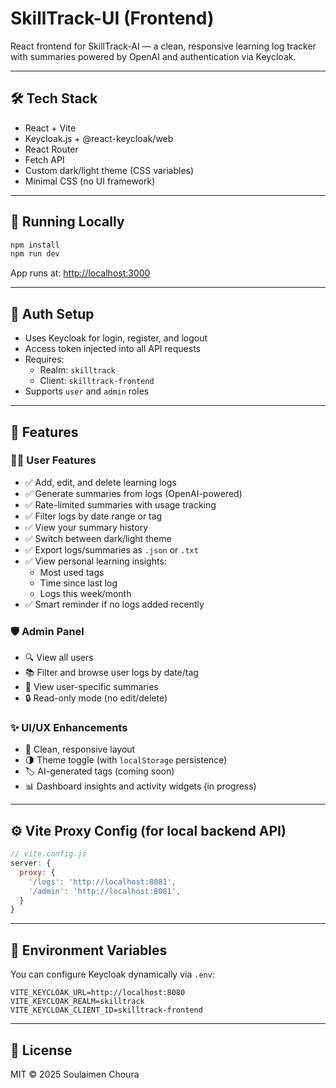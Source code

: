 # SkillTrack-UI (Frontend)

React frontend for SkillTrack-AI — a clean, responsive learning log tracker with summaries powered by OpenAI and authentication via Keycloak.

---

## 🛠 Tech Stack

- React + Vite
- Keycloak.js + @react-keycloak/web
- React Router
- Fetch API
- Custom dark/light theme (CSS variables)
- Minimal CSS (no UI framework)

---

## 🚀 Running Locally

```bash
npm install
npm run dev
```

App runs at: [http://localhost:3000](http://localhost:3000)

---

## 🔐 Auth Setup

- Uses Keycloak for login, register, and logout
- Access token injected into all API requests
- Requires:
  - Realm: `skilltrack`
  - Client: `skilltrack-frontend`
- Supports `user` and `admin` roles

---

## 📁 Features

### 🧑‍🎓 User Features
- ✅ Add, edit, and delete learning logs
- ✅ Generate summaries from logs (OpenAI-powered)
- ✅ Rate-limited summaries with usage tracking
- ✅ Filter logs by date range or tag
- ✅ View your summary history
- ✅ Switch between dark/light theme
- ✅ Export logs/summaries as `.json` or `.txt`
- ✅ View personal learning insights:
  - Most used tags
  - Time since last log
  - Logs this week/month
- ✅ Smart reminder if no logs added recently

### 🛡 Admin Panel
- 🔍 View all users
- 📚 Filter and browse user logs by date/tag
- 🧠 View user-specific summaries
- 🔒 Read-only mode (no edit/delete)

### ✨ UI/UX Enhancements
- 🎨 Clean, responsive layout
- 🌗 Theme toggle (with `localStorage` persistence)
- 🏷 AI-generated tags (coming soon)
- 📊 Dashboard insights and activity widgets (in progress)

---

## ⚙️ Vite Proxy Config (for local backend API)

```js
// vite.config.js
server: {
  proxy: {
    '/logs': 'http://localhost:8081',
    '/admin': 'http://localhost:8081',
  }
}
```

---

## 🔧 Environment Variables

You can configure Keycloak dynamically via `.env`:

```env
VITE_KEYCLOAK_URL=http://localhost:8080
VITE_KEYCLOAK_REALM=skilltrack
VITE_KEYCLOAK_CLIENT_ID=skilltrack-frontend
```

---

## 📄 License

MIT © 2025 Soulaimen Choura
